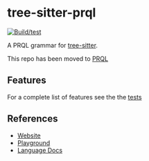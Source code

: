 # tree-sitter-prql

[![Build/test](https://github.com/matthias-Q/tree-sitter-prql/actions/workflows/ci.yml/badge.svg)](https://github.com/matthias-Q/tree-sitter-prql/actions/workflows/ci.yml)

A PRQL grammar for [tree-sitter](https://github.com/tree-sitter/tree-sitter).

This repo has been moved to [PRQL](https://github.com/PRQL/tree-sitter-prql)

## Features

For a complete list of features see the the [tests](test/corpus)

## References

* [Website](https://prql-lang.org)
* [Playground](https://prql-lang.org/playground)
* [Language Docs](https://prql-lang.org/book)
